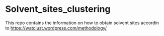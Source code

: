 # Solvent_sites_clustering
This repo contains the information on how to obtain solvent sites accordin to https://watclust.wordpress.com/methodology/
